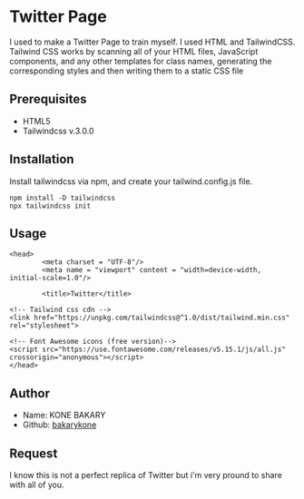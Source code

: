 # Twitter Page

I used to make a Twitter Page to train myself. I used HTML and TailwindCSS. 
Tailwind CSS works by scanning all of your HTML files, JavaScript components, and any other templates for class names, generating the corresponding styles and then writing them to a static CSS file 

## Prerequisites
* HTML5
* Tailwindcss v.3.0.0

## Installation

Install tailwindcss via npm, and create your tailwind.config.js file.

```
npm install -D tailwindcss
npx tailwindcss init
```

## Usage

```
<head>
        <meta charset = "UTF-8"/>
        <meta name = "viewport" content = "width=device-width, initial-scale=1.0"/>

        <title>Twitter</title>

<!-- Tailwind css cdn -->
<link href="https://unpkg.com/tailwindcss@^1.0/dist/tailwind.min.css" rel="stylesheet">
 
<!-- Font Awesome icons (free version)-->
<script src="https://use.fontawesome.com/releases/v5.15.1/js/all.js" crossorigin="anonymous"></script>
</head>
```
## Author  
* Name: KONE BAKARY
* Github: [bakarykone](https://github.com/bakarykone)


## Request
I know this is not a perfect replica of Twitter but i'm very pround to share with all of you.


